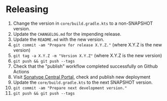 # Releasing

1. Change the version in `core/build.gradle.kts` to a non-SNAPSHOT version.
2. Update the `CHANGELOG.md` for the impending release.
3. Update the `README.md` with the new version.
4. `git commit -am "Prepare for release X.Y.Z."` (where X.Y.Z is the new version)
5. `git tag -a X.Y.Z -m "Version X.Y.Z"` (where X.Y.Z is the new version)
6. `git push && git push --tags`
7. Check that the "publish" workflow completed successfully on Github Actions
8. Visit [Sonatype Central Portal](https://central.sonatype.com/publishing/deployments), check and publish new deployment
9. Update the `core/build.gradle.kts` to the next SNAPSHOT version.
10. `git commit -am "Prepare next development version."`
11. `git push && git push --tags`
